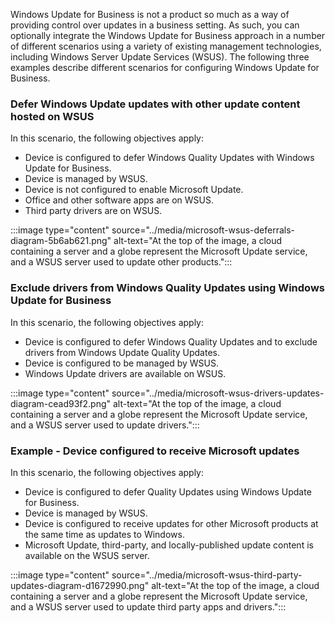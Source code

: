 Windows Update for Business is not a product so much as a way of providing control over updates in a business setting. As such, you can optionally integrate the Windows Update for Business approach in a number of different scenarios using a variety of existing management technologies, including Windows Server Update Services (WSUS). The following three examples describe different scenarios for configuring Windows Update for Business.

### Defer Windows Update updates with other update content hosted on WSUS

In this scenario, the following objectives apply:

 -  Device is configured to defer Windows Quality Updates with Windows Update for Business.
 -  Device is managed by WSUS.
 -  Device is not configured to enable Microsoft Update.
 -  Office and other software apps are on WSUS.
 -  Third party drivers are on WSUS.

:::image type="content" source="../media/microsoft-wsus-deferrals-diagram-5b6ab621.png" alt-text="At the top of the image, a cloud containing a server and a globe represent the Microsoft Update service, and a WSUS server used to update other products.":::


### Exclude drivers from Windows Quality Updates using Windows Update for Business

In this scenario, the following objectives apply:

 -  Device is configured to defer Windows Quality Updates and to exclude drivers from Windows Update Quality Updates.
 -  Device is configured to be managed by WSUS.
 -  Windows Update drivers are available on WSUS.

:::image type="content" source="../media/microsoft-wsus-drivers-updates-diagram-cead93f2.png" alt-text="At the top of the image, a cloud containing a server and a globe represent the Microsoft Update service, and a WSUS server used to update drivers.":::


### Example - Device configured to receive Microsoft updates

In this scenario, the following objectives apply:

 -  Device is configured to defer Quality Updates using Windows Update for Business.
 -  Device is managed by WSUS.
 -  Device is configured to receive updates for other Microsoft products at the same time as updates to Windows.
 -  Microsoft Update, third-party, and locally-published update content is available on the WSUS server.

:::image type="content" source="../media/microsoft-wsus-third-party-updates-diagram-d1672990.png" alt-text="At the top of the image, a cloud containing a server and a globe represent the Microsoft Update service, and a WSUS server used to update third party apps and drivers.":::
